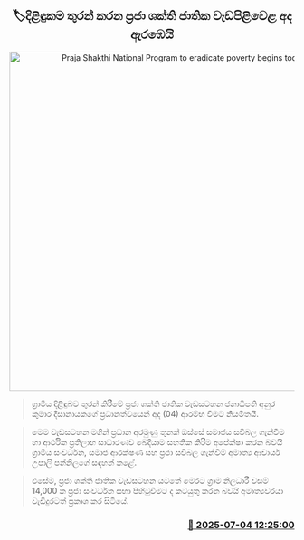 <p align='center'><b><h2 align='center' title='Praja Shakthi National Program to eradicate poverty begins today'>🏷දිළිඳුකම තුරන් කරන ප්‍රජා ශක්ති ජාතික වැඩපිළිවෙළ අද ඇරඹෙයි</h2></b></p>
<p align='center'><img src='https://helakuru.sgp1.cdn.digitaloceanspaces.com/esana/images/lib/praja-shakthi.jpg' width='600' alt='Praja Shakthi National Program to eradicate poverty begins today'></p>

> ග්‍රාමීය දිළිඳුබව තුරන් කිරීමේ ප්‍රජා ශක්ති ජාතික වැඩසටහන ජනාධිපති අනුර කුමාර දිසානායකගේ ප්‍රධානත්වයෙන් අද (04) ආරම්භ වීමට නියමිතයි.

> මෙම වැඩසටහන මගින් ප්‍රධාන අරමුණු තුනක් ඔස්සේ සමාජය සවිබල ගැන්වීම හා ආර්ථික ප්‍රතිලාභ සාධාරණව බෙදීයාම සහතික කිරීම අපේක්ෂා කරන බවයි ග්‍රාමීය සංවර්ධන, සමාජ ආරක්ෂණ සහ ප්‍රජා සවිබල ගැන්වීම් අමාත්‍ය ආචාර්ය උපාලි පන්නිලගේ සඳහන් කළේ.

> එසේම, ප්‍රජා ශක්ති ජාතික වැඩසටහන යටතේ මෙරට ග්‍රාම නිලධාරී වසම් 14,000 ක ප්‍රජා සංවර්ධන සභා පිහිටුවීමට ද කටයුතු කරන බවයි අමාත්‍යවරයා වැඩිදුරටත් ප්‍රකාශ කර සිටියේ.



<h3 align='right'><a href='https://www.helakuru.lk/esana/p/111576/'>📅 2025-07-04 12:25:00</a></h3>
